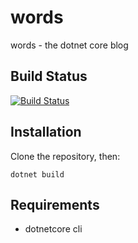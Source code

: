 # words
words - the dotnet core blog

## Build Status
[![Build Status](https://travis-ci.org/a2wd/words.svg?branch=develop)](https://travis-ci.org/a2wd/words)

## Installation

Clone the repository, then:

`dotnet build`

## Requirements

* dotnetcore cli

